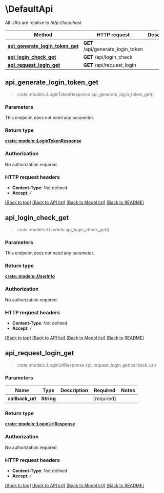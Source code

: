 # \DefaultApi

All URIs are relative to *http://localhost*

Method | HTTP request | Description
------------- | ------------- | -------------
[**api_generate_login_token_get**](DefaultApi.md#api_generate_login_token_get) | **GET** /api/generate_login_token | 
[**api_login_check_get**](DefaultApi.md#api_login_check_get) | **GET** /api/login_check | 
[**api_request_login_get**](DefaultApi.md#api_request_login_get) | **GET** /api/request_login | 



## api_generate_login_token_get

> crate::models::LoginTokenResponse api_generate_login_token_get()


### Parameters

This endpoint does not need any parameter.

### Return type

[**crate::models::LoginTokenResponse**](LoginTokenResponse.md)

### Authorization

No authorization required

### HTTP request headers

- **Content-Type**: Not defined
- **Accept**: */*

[[Back to top]](#) [[Back to API list]](../README.md#documentation-for-api-endpoints) [[Back to Model list]](../README.md#documentation-for-models) [[Back to README]](../README.md)


## api_login_check_get

> crate::models::UserInfo api_login_check_get()


### Parameters

This endpoint does not need any parameter.

### Return type

[**crate::models::UserInfo**](UserInfo.md)

### Authorization

No authorization required

### HTTP request headers

- **Content-Type**: Not defined
- **Accept**: */*

[[Back to top]](#) [[Back to API list]](../README.md#documentation-for-api-endpoints) [[Back to Model list]](../README.md#documentation-for-models) [[Back to README]](../README.md)


## api_request_login_get

> crate::models::LoginUrlResponse api_request_login_get(callback_url)


### Parameters


Name | Type | Description  | Required | Notes
------------- | ------------- | ------------- | ------------- | -------------
**callback_url** | **String** |  | [required] |

### Return type

[**crate::models::LoginUrlResponse**](LoginUrlResponse.md)

### Authorization

No authorization required

### HTTP request headers

- **Content-Type**: Not defined
- **Accept**: */*

[[Back to top]](#) [[Back to API list]](../README.md#documentation-for-api-endpoints) [[Back to Model list]](../README.md#documentation-for-models) [[Back to README]](../README.md)

